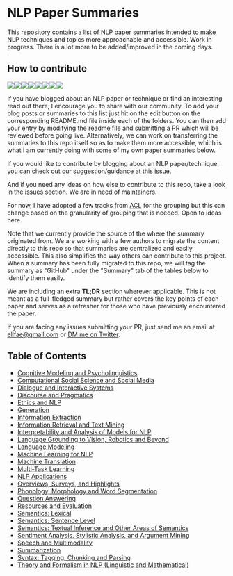 # NLP Paper Summaries
This repository contains a list of NLP paper summaries intended to make NLP techniques and topics more approachable and accessible. Work in progress. There is a lot more to be added/improved in the coming days.

## How to contribute
[![](https://sourcerer.io/fame/omarsar/omarsar/nlp_paper_summaries/images/0)](https://sourcerer.io/fame/omarsar/omarsar/nlp_paper_summaries/links/0)[![](https://sourcerer.io/fame/omarsar/omarsar/nlp_paper_summaries/images/1)](https://sourcerer.io/fame/omarsar/omarsar/nlp_paper_summaries/links/1)[![](https://sourcerer.io/fame/omarsar/omarsar/nlp_paper_summaries/images/2)](https://sourcerer.io/fame/omarsar/omarsar/nlp_paper_summaries/links/2)[![](https://sourcerer.io/fame/omarsar/omarsar/nlp_paper_summaries/images/3)](https://sourcerer.io/fame/omarsar/omarsar/nlp_paper_summaries/links/3)[![](https://sourcerer.io/fame/omarsar/omarsar/nlp_paper_summaries/images/4)](https://sourcerer.io/fame/omarsar/omarsar/nlp_paper_summaries/links/4)[![](https://sourcerer.io/fame/omarsar/omarsar/nlp_paper_summaries/images/5)](https://sourcerer.io/fame/omarsar/omarsar/nlp_paper_summaries/links/5)[![](https://sourcerer.io/fame/omarsar/omarsar/nlp_paper_summaries/images/6)](https://sourcerer.io/fame/omarsar/omarsar/nlp_paper_summaries/links/6)[![](https://sourcerer.io/fame/omarsar/omarsar/nlp_paper_summaries/images/7)](https://sourcerer.io/fame/omarsar/omarsar/nlp_paper_summaries/links/7)

If you have blogged about an NLP paper or technique or find an interesting read out there, I encourage you to share with our community. To add your blog posts or summaries to this list just hit on the edit button on the corresponding README.md file inside each of the folders. You can then add your entry by modifying the readme file and submitting a PR which will be reviewed before going live. Alternatively, we can work on transferring the summaries to this repo itself so as to make them more accessible, which is what I am currently doing with some of my own paper summaries below.

If you would like to contribute by blogging about an NLP paper/technique, you can check out our suggestion/guidance at this [issue](https://github.com/dair-ai/dair-ai.github.io/issues/23).

And if you need any ideas on how else to contribute to this repo, take a look in the [issues](https://github.com/dair-ai/nlp_paper_summaries/issues) section. We are in need of maintainers.

For now, I have adopted a few tracks from [ACL](https://acl2020.org/calls/papers/) for the grouping but this can change based on the granularity of grouping that is needed. Open to ideas here.

Note that we currently provide the source of the where the summary originated from. We are working with a few authors to migrate the content directly to this repo so that summaries are centralized and easily accessible. This also simplifies the way others can contribute to this project. When a summary has been fully migrated to this repo, we will tag the summary as "GitHub" under the "Summary" tab of the tables below to identify them easily.

We are including an extra __TL;DR__ section wherever applicable. This is not meant as a full-fledged summary but rather covers the key points of each paper and serves as a refresher for those who have previously encountered the paper.

If you are facing any issues submitting your PR, just send me an email at ellfae@gmail.com or [DM me on Twitter](https://twitter.com/omarsar0).

## Table of Contents
- [Cognitive Modeling and Psycholinguistics](https://github.com/dair-ai/nlp_paper_summaries/tree/master/Cognitive%20Modeling%20and%20Psycholinguistics)
- [Computational Social Science and Social Media](https://github.com/dair-ai/nlp_paper_summaries/tree/master/Computational%20Social%20Science%20and%20Social%20Media)
- [Dialogue and Interactive Systems](https://github.com/dair-ai/nlp_paper_summaries/tree/master/Dialogue%20and%20Interactive%20Systems)
- [Discourse and Pragmatics](https://github.com/dair-ai/nlp_paper_summaries/tree/master/Discourse%20and%20Pragmatics)
- [Ethics and NLP](https://github.com/dair-ai/nlp_paper_summaries/tree/master/Ethics%20and%20NLP)
- [Generation](https://github.com/dair-ai/nlp_paper_summaries/tree/master/Generation)
- [Information Extraction](https://github.com/dair-ai/nlp_paper_summaries/tree/master/Information%20Extraction)
- [Information Retrieval and Text Mining](https://github.com/dair-ai/nlp_paper_summaries/tree/master/Information%20Retrieval%20and%20Text%20Mining)
- [Interpretability and Analysis of Models for NLP](https://github.com/dair-ai/nlp_paper_summaries/tree/master/Interpretability%20and%20Analysis%20of%20Models%20for%20NLP)
- [Language Grounding to Vision, Robotics and Beyond](https://github.com/dair-ai/nlp_paper_summaries/tree/master/Language%20Grounding%20to%20Vision%2C%20Robotics%20and%20Beyond)
- [Language Modeling](https://github.com/dair-ai/nlp_paper_summaries/tree/master/Language%20Modeling)
- [Machine Learning for NLP](https://github.com/dair-ai/nlp_paper_summaries/tree/master/Machine%20Learning%20for%20NLP)
- [Machine Translation](https://github.com/dair-ai/nlp_paper_summaries/tree/master/Machine%20Translation)
- [Multi-Task Learning](https://github.com/dair-ai/nlp_paper_summaries/tree/master/Multi-Task%20Learning)
- [NLP Applications](https://github.com/dair-ai/nlp_paper_summaries/tree/master/NLP%20Applications)
- [Overviews, Surveys, and Highlights](https://github.com/dair-ai/nlp_paper_summaries/tree/master/Overviews%2C%20Surveys%2C%20and%20Highlights)
- [Phonology, Morphology and Word Segmentation](https://github.com/dair-ai/nlp_paper_summaries/tree/master/Phonology%2C%20Morphology%20and%20Word%20Segmentation)
- [Question Answering](https://github.com/dair-ai/nlp_paper_summaries/tree/master/Question%20Answering)
- [Resources and Evaluation	](https://github.com/dair-ai/nlp_paper_summaries/tree/master/Resources%20and%20Evaluation)
- [Semantics: Lexical](https://github.com/dair-ai/nlp_paper_summaries/tree/master/Semantics:%20Lexical)
- [Semantics: Sentence Level](https://github.com/dair-ai/nlp_paper_summaries/tree/master/Semantics:%20Sentence%20Level)
- [Semantics: Textual Inference and Other Areas of Semantics](https://github.com/dair-ai/nlp_paper_summaries/tree/master/Semantics:%20Textual%20Inference%20and%20Other%20Areas%20of%20Semantics)
- [Sentiment Analysis, Stylistic Analysis, and Argument Mining](https://github.com/dair-ai/nlp_paper_summaries/tree/master/Sentiment%20Analysis%2C%20Stylistic%20Analysis%2C%20and%20Argument%20Mining)
- [Speech and Multimodality](https://github.com/dair-ai/nlp_paper_summaries/tree/master/Speech%20and%20Multimodality)
- [Summarization](https://github.com/dair-ai/nlp_paper_summaries/tree/master/Summarization)
- [Syntax: Tagging, Chunking and Parsing](https://github.com/dair-ai/nlp_paper_summaries/tree/master/Syntax:%20Tagging%2C%20Chunking%20and%20Parsing)
- [Theory and Formalism in NLP (Linguistic and Mathematical)](https://github.com/dair-ai/nlp_paper_summaries/tree/master/Theory%20and%20Formalism%20in%20NLP%20(Linguistic%20and%20Mathematical))
